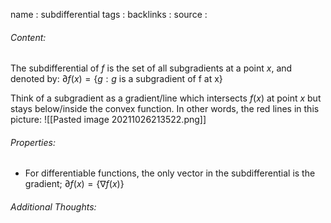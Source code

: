 name : subdifferential
tags : 
backlinks : 
source : 

###### Content:
The subdifferential of $f$ is the set of all subgradients at a point $x$, and denoted by:
$\partial f(x) = \{g:g\text{ is a subgradient of f at x}\}$

Think of a subgradient as a gradient/line which intersects $f(x)$ at point $x$ but stays below/inside the convex function. In other words, the red lines in this picture:
![[Pasted image 20211026213522.png]]

###### Properties:
- For differentiable functions, the only vector in the subdifferential is the gradient; $\partial f(x) = \{\nabla f(x)\}$

###### Additional Thoughts:
